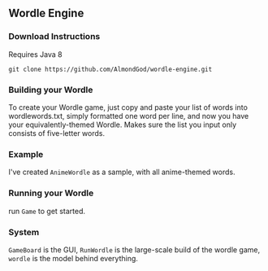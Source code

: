 ## Wordle Engine

### Download Instructions
Requires Java 8

`git clone https://github.com/AlmondGod/wordle-engine.git`

### Building your Wordle
To create your Wordle game, just copy and paste your list of words into wordlewords.txt, 
simply formatted one word per line, and now you have your equivalently-themed Wordle. 
Makes sure the list you input only consists of five-letter words. 

### Example
I've created `AnimeWordle` as a sample, with all anime-themed words.

### Running your Wordle
run `Game` to get started. 

### System
`GameBoard` is the GUI, `RunWordle` is the large-scale build of the wordle game,
`wordle` is the model behind everything. 
